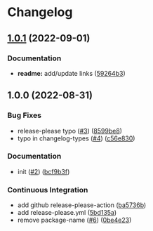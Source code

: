 # Changelog

## [1.0.1](https://github.com/sofiama/tutorial-release-please/compare/v1.0.0...v1.0.1) (2022-09-01)


### Documentation

* **readme:** add/update links ([59264b3](https://github.com/sofiama/tutorial-release-please/commit/59264b348bcda523dbe50e0d3577b6605bbf9997))

## 1.0.0 (2022-08-31)


### Bug Fixes

* release-please typo ([#3](https://github.com/sofiama/tutorial-release-please/issues/3)) ([8599be8](https://github.com/sofiama/tutorial-release-please/commit/8599be847eedbc3d3a1676a5f90fa3a88095b478))
* typo in changelog-types ([#4](https://github.com/sofiama/tutorial-release-please/issues/4)) ([c56e830](https://github.com/sofiama/tutorial-release-please/commit/c56e83002e99008e9963414983d513e6ae0e5c64))


### Documentation

* init ([#2](https://github.com/sofiama/tutorial-release-please/issues/2)) ([bcf9b3f](https://github.com/sofiama/tutorial-release-please/commit/bcf9b3f4e9edfb96b15f98537f5a7475d41aa519))


### Continuous Integration

* add github release-please-action ([ba5736b](https://github.com/sofiama/tutorial-release-please/commit/ba5736b03eed18ccc12e33a72148ffb921df8daa))
* add release-please.yml ([5bd135a](https://github.com/sofiama/tutorial-release-please/commit/5bd135a8cb6115040fd29c12cccc71b96e283053))
* remove package-name ([#6](https://github.com/sofiama/tutorial-release-please/issues/6)) ([0be4e23](https://github.com/sofiama/tutorial-release-please/commit/0be4e239686f46a3e7db2830d51302925e091f06))

